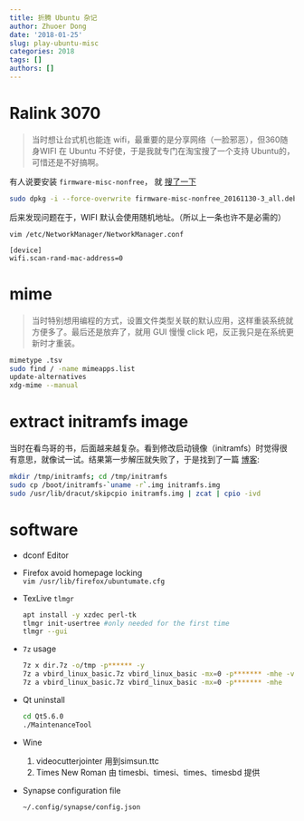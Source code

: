 ```yaml
---
title: 折腾 Ubuntu 杂记
author: Zhuoer Dong
date: '2018-01-25'
slug: play-ubuntu-misc
categories: 2018
tags: []
authors: []
---
```




# Ralink 3070

> 当时想让台式机也能连 wifi，最重要的是分享网络（一脸邪恶），但360随身WIFI 在 Ubuntu 不好使，于是我就专门在淘宝搜了一个支持 Ubuntu的，可惜还是不好搞啊。

有人说要安装 `firmware-misc-nonfree`， 就 [搜了一下](https://packages.debian.org/search?searchon=names&keywords=+firmware-misc-nonfree)

```bash
sudo dpkg -i --force-overwrite firmware-misc-nonfree_20161130-3_all.deb 
```

后来发现问题在于，WIFI 默认会使用随机地址。（所以上一条也许不是必需的）

`vim /etc/NetworkManager/NetworkManager.conf`
```
[device]
wifi.scan-rand-mac-address=0
```



# mime

> 当时特别想用编程的方式，设置文件类型关联的默认应用，这样重装系统就方便多了。最后还是放弃了，就用 GUI 慢慢 click 吧，反正我只是在系统更新时才重装。

```bash
mimetype .tsv
sudo find / -name mimeapps.list
update-alternatives
xdg-mime --manual
```



# extract initramfs image

当时在看鸟哥的书，后面越来越复杂。看到修改启动镜像（initramfs）时觉得很有意思，就像试一试。结果第一步解压就失败了，于是找到了一篇 [博客](http://thegeekdiary.com/centos-rhel-7-how-to-extract-initramfs-image-and-editview-it/):

```bash
mkdir /tmp/initramfs; cd /tmp/initramfs
sudo cp /boot/initramfs-`uname -r`.img initramfs.img
sudo /usr/lib/dracut/skipcpio initramfs.img | zcat | cpio -ivd
```



# software

- dconf Editor

- Firefox avoid homepage locking  
  `vim /usr/lib/firefox/ubuntumate.cfg`

- TexLive `tlmgr`

   ```bash
   apt install -y xzdec perl-tk
   tlmgr init-usertree #only needed for the first time
   tlmgr --gui
   ```
- `7z` usage

   ```bash
   7z x dir.7z -o/tmp -p****** -y
   7z a vbird_linux_basic.7z vbird_linux_basic -mx=0 -p******* -mhe -v1g
   7z a vbird_linux_basic.7z vbird_linux_basic -mx=0 -p******* -mhe
   ```

- Qt uninstall

  ```bash    
  cd Qt5.6.0
  ./MaintenanceTool
  ```

- Wine  

  1. videocutterjointer 用到simsun.ttc
  1. Times New Roman 由 timesbi、timesi、times、timesbd 提供

- Synapse configuration file 

  `~/.config/synapse/config.json`











